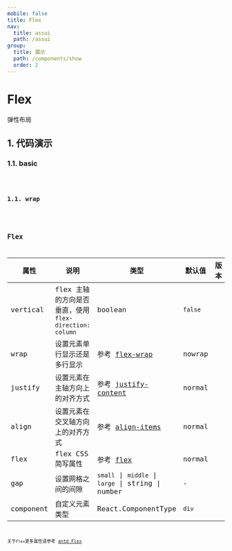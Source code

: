 ```yaml
---
mobile: false
title: Flex
nav:
  title: assui
  path: /assui
group:
  title: 展示
  path: /components/show
  order: 2
---
```


# Flex
弹性布局

## 1. 代码演示

### 1.1. basic

<code hideActions='["CSB", "EXTERNAL"]' src="./demo/basic.tsx" />

### 1.1. wrap

<code hideActions='["CSB", "EXTERNAL"]' src="./demo/wrap.tsx" />


## Flex

| 属性 | 说明 | 类型 | 默认值 | 版本 |
| --- | --- | --- | --- | --- |
| vertical | flex 主轴的方向是否垂直，使用 `flex-direction: column` | boolean | `false` |
| wrap | 设置元素单行显示还是多行显示 | 参考 [flex-wrap](https://developer.mozilla.org/zh-CN/docs/Web/CSS/flex-wrap) | nowrap |  |
| justify | 设置元素在主轴方向上的对齐方式 | 参考 [justify-content](https://developer.mozilla.org/zh-CN/docs/Web/CSS/justify-content) | normal |  |
| align | 设置元素在交叉轴方向上的对齐方式 | 参考 [align-items](https://developer.mozilla.org/zh-CN/docs/Web/CSS/align-items) | normal |  |
| flex | flex CSS 简写属性 | 参考 [flex](https://developer.mozilla.org/zh-CN/docs/Web/CSS/flex) | normal |  |
| gap | 设置网格之间的间隙 | `small` \| `middle` \| `large` \| string \| number | - |  |
| component | 自定义元素类型 | React.ComponentType | `div` |  |

关于`Flex`更多属性请参考 [antd Flex](https://ant.design/components/flex-cn)
